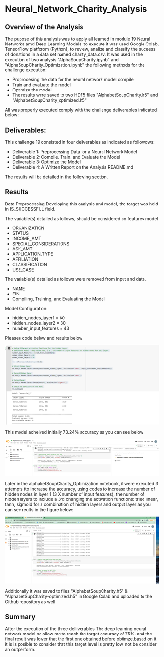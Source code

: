 # Neural_Network_Charity_Analysis

## Overview of the Analysis

The pupose of this analysis was to apply all learned in module 19 Neural Networks amd Deep Learning Models, to execute it was used Google Colab, TensorFlow platforom (Python), to review, analize and classify the suceess of donations in a data set named charity_data.csv. It was used in the execution of two analysis "AlphaSoupCharity.ipynb" and "AlphaSoupCharity_Optimization.ipynb" the following methods for the challenge execution:
* Proprocesing the data for the neural network model compile
* Train and evaluate the model
* Optimize the model
* The results were saved to two HDF5 files "AlphabetSoupCharity.h5" and "AlphabetSoupCharity_optimized.h5"

All was properly executed comply with the challenge deliverables indicated below:

## Deliverables:

This challenge 19 consisted in four deliverables as indicated as followows:

* Deliverable 1: Preprocessing Data for a Neural Network Model
* Deliverable 2: Compile, Train, and Evaluate the Model
* Deliverable 3: Optimize the Model
* Deliverable 4: A Written Report on the Analysis README.md

The results will be detailed in the following section.

## Results
Data Preprocessing
Developing this analysis and model, the target was held in IS_SUCCESSFUL field.

The variable(s) detailed as follows, should be considered on features model
* ORGANIZATION
* STATUS
* INCOME_AMT
* SPECIAL_CONSIDERATIONS
* ASK_AMT
* APPLICATION_TYPE
* AFFILIATION
* CLASSIFICATION
* USE_CASE

The variable(s) detailed as follows were removed from input and data.
* NAME
* EIN
* Compiling, Training, and Evaluating the Model

Model Configuration:

* hidden_nodes_layer1 = 80
* hidden_nodes_layer2 = 30
* number_input_features = 43

Pleasee code below and results below

![this is an image](https://github.com/JJF1962/Neural_Network_Charity_Analysis/blob/main/Images/Capture.PNG)

This model acheived initially 73.24% accuracy as you can see below


![this is an image](https://github.com/JJF1962/Neural_Network_Charity_Analysis/blob/main/Images/Capture%20fig%202.PNG)


Later in the alphabetSoupCharity_Optimization notebook, it were executed 3 attempts tto incraese the accuracy, using codes to increase the number of hidden nodes in layer 1 (3 X number of input features),  the number of hidden layers to include a 3rd
changing the activation functions: tried linear, tanh, sigmoid for a combination of hidden layers and output layer as you can see reults in the figure below:

![this is an image](https://github.com/JJF1962/Neural_Network_Charity_Analysis/blob/main/Images/Capture%20fig%203PNG.PNG)


Additionally it was  saved to files "AlphabetSoupCharity.h5" & "AlphabetSupCharity-optimized.h5" in Google Colab and uploaded to the Github repository as well


## Summary
After the execution of the three delliverables The deep learning neural network model no allow me to reach the target accuracy of 75%. and the final result was lower that the first one obtained before obtimze.based on it it is is posible to consider that this target level is pretty low,  not be consider an outperform. 
